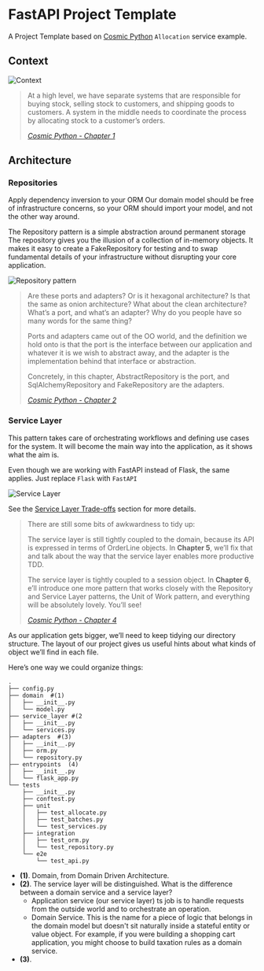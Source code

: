 # FastAPI Project Template

A Project Template based on [Cosmic Python](https://www.cosmicpython.com/) `Allocation` service example.

## Context

![Context](https://www.cosmicpython.com/book/images/apwp_0102.png)

> At a high level, we have separate systems that are responsible for buying stock, selling stock to customers, and
> shipping goods to customers. A system in the middle needs to coordinate the process by allocating stock to a
> customer’s
> orders.
>
> <cite>[Cosmic Python - Chapter 1](https://www.cosmicpython.com/book/chapter_01_domain_model.html#allocation_context_diagram)</cite>

## Architecture

### Repositories

Apply dependency inversion to your ORM
Our domain model should be free of infrastructure concerns, so your ORM should import your model, and not the other way
around.

The Repository pattern is a simple abstraction around permanent storage
The repository gives you the illusion of a collection of in-memory objects. It makes it easy to create a FakeRepository
for testing and to swap fundamental details of your infrastructure without disrupting your core application.

![Repository pattern](https://www.cosmicpython.com/book/images/apwp_0201.png)

> Are these ports and adapters? Or is it hexagonal architecture? Is that the same as onion architecture? What about the
> clean architecture? What’s a port, and what’s an adapter? Why do you people have so many words for the same thing?
>
> Ports and adapters came out of the OO world, and the definition we hold onto is that the port is the interface between
> our application and whatever it is we wish to abstract away, and the adapter is the implementation behind that
> interface
> or abstraction.
>
> Concretely, in this chapter, AbstractRepository is the port, and SqlAlchemyRepository and FakeRepository are the
> adapters.
>
> <cite>[Cosmic Python - Chapter 2](https://www.cosmicpython.com/book/chapter_02_repository.html)</cite>

### Service Layer

This pattern takes care of orchestrating workflows and defining use cases for the system. It will become the main way
into the application, as it shows what the aim is.

Even though we are working with FastAPI instead of Flask, the same applies. Just replace `Flask` with `FastAPI`

![Service Layer](https://www.cosmicpython.com/book/images/apwp_0402.png)

See
the [Service Layer Trade-offs](https://www.cosmicpython.com/book/chapter_04_service_layer.html#chapter_04_service_layer_tradeoffs)
section for more details.

> There are still some bits of awkwardness to tidy up:
>
> The service layer is still tightly coupled to the domain, because its API is expressed in terms of OrderLine objects.
> In **Chapter 5**, we’ll fix that and talk about the way that the service layer enables more productive
> TDD.
>
> The service layer is tightly coupled to a session object. In **Chapter 6**, e’ll introduce one more pattern that works
> closely with the Repository and Service Layer patterns, the Unit of Work pattern, and everything will be absolutely
> lovely. You’ll see!
>
> <cite>[Cosmic Python - Chapter 4](https://www.cosmicpython.com/book/chapter_04_service_layer.html)</cite>

As our application gets bigger, we’ll need to keep tidying our directory structure. The layout of our project gives us
useful hints about what kinds of object we’ll find in each file.

Here’s one way we could organize things:

```text
.
├── config.py
├── domain  #(1)
│   ├── __init__.py
│   └── model.py
├── service_layer #(2
│   ├── __init__.py
│   └── services.py
├── adapters  #(3)
│   ├── __init__.py
│   ├── orm.py
│   └── repository.py
├── entrypoints  (4)
│   ├── __init__.py
│   └── flask_app.py
└── tests
    ├── __init__.py
    ├── conftest.py
    ├── unit
    │   ├── test_allocate.py
    │   ├── test_batches.py
    │   └── test_services.py
    ├── integration
    │   ├── test_orm.py
    │   └── test_repository.py
    └── e2e
        └── test_api.py
```

- **(1)**. Domain, from Domain Driven Architecture.
- **(2)**. The service layer will be distinguished. What is the difference between a domain service and a service layer?
    - Application service (our service layer) ts job is to handle requests from the outside world and to orchestrate an
      operation.
    - Domain Service. This is the name for a piece of logic that belongs in the domain model but doesn't sit naturally
      inside a stateful
      entity or value object. For example, if you were building a shopping cart application, you might choose to build
      taxation rules as a domain service.
- **(3)**.
